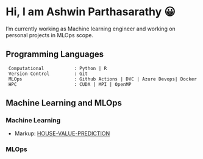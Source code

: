 # Hi, I am Ashwin Parthasarathy 😀
  I’m currently working as Machine learning engineer and working on personal projects in MLOps scope.
  
## Programming Languages ##

  ```
   Computational           : Python | R
   Version Control         : Git
   MLOps                   : Github Actions | DVC | Azure Devops| Docker
   HPC                     : CUDA | MPI | OpenMP
```
  

## Machine Learning and MLOps ##

### Machine Learning ####
 -  Markup: [HOUSE-VALUE-PREDICTION ](#[heading-1](https://github.com/Ashwin143/HOUSE-VALUE-PREDICTION)https://github.com/Ashwin143/HOUSE-VALUE-PREDICTION)

### MLOps ####


